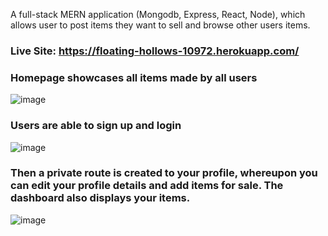 A full-stack MERN application (Mongodb, Express, React, Node), which allows user to post items they want to sell and browse other users items.

### Live Site: https://floating-hollows-10972.herokuapp.com/

### Homepage showcases all items made by all users
![image](https://user-images.githubusercontent.com/69797257/110102198-62bf3380-7d9c-11eb-8518-812cba3fe06f.png)

### Users are able to sign up and login
![image](https://user-images.githubusercontent.com/69797257/110101871-00663300-7d9c-11eb-9284-54a032d27935.png)

### Then a private route is created to your profile, whereupon you can edit your profile details and add items for sale. The dashboard also displays your items.
![image](https://user-images.githubusercontent.com/69797257/110102096-43280b00-7d9c-11eb-8c2a-cd1aeb59d454.png)
